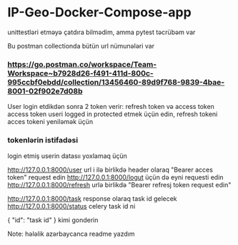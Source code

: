 # IP-Geo-Docker-Compose-app

unittestləri etməyə çatdıra bilmədim, amma pytest təcrübəm var

Bu postman collectionda bütün url nümunələri var
### https://go.postman.co/workspace/Team-Workspace~b7928d26-f491-411d-800c-995ccbf0ebdd/collection/13456460-89d9f768-9839-4bae-8001-02f902e7d08b

User login etdikdən sonra 2 token verir: refresh token və access token
access token useri logged in protected etmek üçün edin, refresh tokeni acces tokeni yeniləmək üçün

### tokenlərin istifadəsi

login etmiş userin datasıı yoxlamaq üçün

http://127.0.0.1:8000/user        url i ilə birlikdə header olaraq "Bearer acces token" request edin
http://127.0.0.1:8000/logut       üçün də eyni requesti edin
http://127.0.0.1:8000/refresh     urlə birlikdə "Bearer refresj token request edin"

http://127.0.0.1:8000/task        response olaraq task id gelecek
http://127.0.0.1:8000/status      celery task id ni  

{
    "id": "task id"
}
kimi gonderin

Note: hələlik azərbaycanca readme yazdım
